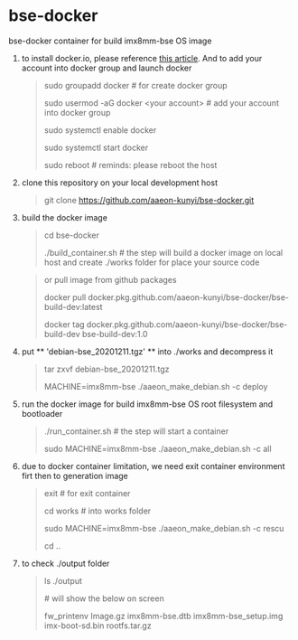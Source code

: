bse-docker
===

bse-docker container for build imx8mm-bse OS image

1. to install docker.io, please reference [this article](https://docs.docker.com/engine/install/ubuntu). And to add your account into docker group and launch docker

    > sudo groupadd docker \# for create docker group
    >
    > sudo usermod -aG docker \<your account\> \# add your account into docker group
    >
    > sudo systemctl enable docker
    >
    > sudo systemctl start docker
    >
    > sudo reboot \# reminds: please reboot the host


2. clone this repository on your local development host

    > git clone https://github.com/aaeon-kunyi/bse-docker.git

3. build the docker image

    > cd bse-docker
    >
    > ./build_container.sh # the step will build a docker image on local host and create ./works folder for place your source code

    > or pull image from github packages
    >
    > docker pull docker.pkg.github.com/aaeon-kunyi/bse-docker/bse-build-dev:latest
    >
    > docker tag docker.pkg.github.com/aaeon-kunyi/bse-docker/bse-build-dev bse-build-dev:1.0

4. put ** 'debian-bse_20201211.tgz' ** into ./works and decompress it
  
   > tar zxvf debian-bse_20201211.tgz
   >
   > MACHINE=imx8mm-bse ./aaeon_make_debian.sh -c deploy

5. run the docker image for build imx8mm-bse OS root filesystem and bootloader

    > ./run_container.sh  # the step will start a container
    >
    > sudo MACHINE=imx8mm-bse ./aaeon_make_debian.sh -c all

6. due to docker container limitation, we need exit container environment firt then to generation image

    > exit \# for exit container
    >
    > cd works \# into works folder
    >
    > sudo MACHINE=imx8mm-bse ./aaeon_make_debian.sh -c rescu
    >
    > cd ..

7. to check ./output folder

    > ls ./output
    >
    > \# will show the below on screen
    >
    > fw_printenv  Image.gz  imx8mm-bse.dtb  imx8mm-bse_setup.img  imx-boot-sd.bin  rootfs.tar.gz
  
